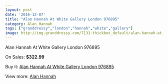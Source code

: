 ```yaml
---
layout: post
date: '2016-12-07'
title: "Alan Hannah At White Gallery London 976895"
category: Alan Hannah
tags: ["granddressy","london","hannah","white","gallery"]
image: http://img.granddressy.com/7131-thickbox_default/alan-hannah-at-white-gallery-london-976895.jpg
---
```

Alan Hannah At White Gallery London 976895

On Sales: **$322.99**
<a href="https://www.granddressy.com/en/alan-hannah/6388-alan-hannah-at-white-gallery-london-976895.html"><amp-img layout="responsive" width="600" height="600" src="//img.granddressy.com/7131-thickbox_default/alan-hannah-at-white-gallery-london-976895.jpg" alt="Alan Hannah At White Gallery London 976895 0" /></a>

Buy it: [Alan Hannah At White Gallery London 976895](https://www.granddressy.com/en/alan-hannah/6388-alan-hannah-at-white-gallery-london-976895.html "Alan Hannah At White Gallery London 976895")

View more: [Alan Hannah](https://www.granddressy.com/en/113-alan-hannah "Alan Hannah")